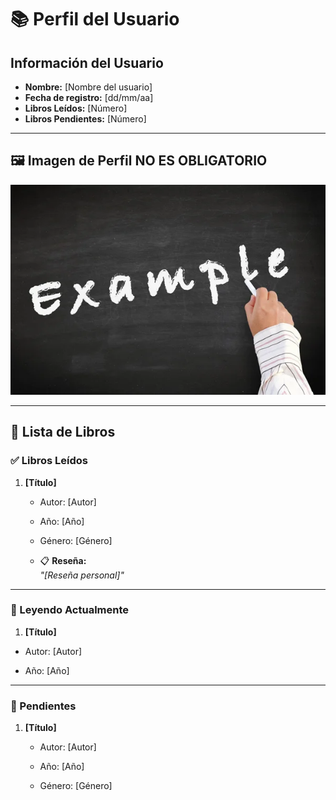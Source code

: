 # 📚 Perfil del Usuario

## Información del Usuario
- **Nombre:** [Nombre del usuario]
- **Fecha de registro:** [dd/mm/aa]
- **Libros Leídos:** [Número]
- **Libros Pendientes:** [Número]

---

## 🖼️ Imagen de Perfil **NO ES OBLIGATORIO**
![Tu Imagen](example.jpg)

---

## 📖 Lista de Libros

### ✅ Libros Leídos
1. **[Título]**  
   - Autor: [Autor]
     
   - Año: [Año]
     
   - Género: [Género]
     
   - 📋 **Reseña:**  
     _"[Reseña personal]"_

---

### 📘 Leyendo Actualmente
1. **[Título]**  
  - Autor: [Autor]

  - Año: [Año]  

---

### 📂 Pendientes
1. **[Título]**  
   - Autor: [Autor]
     
   - Año: [Año]
     
   - Género: [Género]  
